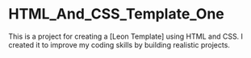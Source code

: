 # HTML_And_CSS_Template_One
This is a project for creating a [Leon Template] using HTML and CSS. I created it to improve my coding skills by building realistic projects.
